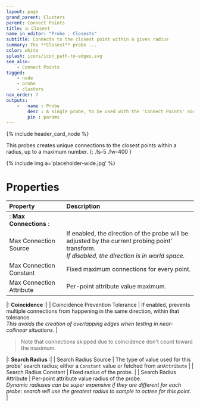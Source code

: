 ```yaml
---
layout: page
grand_parent: Clusters
parent: Connect Points
title: 🝆 Closest
name_in_editor: "Probe : Closests"
subtitle: Connects to the closest point within a given radius
summary: The **Closest** probe ...
color: white
splash: icons/icon_path-to-edges.svg
see_also:
    - Connect Points
tagged: 
    - node
    - probe
    - clusters
nav_order: 7
outputs:
    -   name : Probe
        desc : A single probe, to be used with the 'Connect Points' node
        pin : params
---
```


{% include header_card_node %}

This probes creates unique connections to the closest points within a radius, up to a maximum number.
{: .fs-5 .fw-400 } 

{% include img a='placeholder-wide.jpg' %}

# Properties

| Property       | Description          |
|:-------------|:------------------|
|: **Max Connections** :|
| Max Connection Source          | If enabled, the direction of the probe will be adjusted by the current probing point' transform.<br>*If disabled, the direction is in world space.* |
| Max Connection Constant           | Fixed maximum connections for every point. |
| Max Connection Attribute           | Per-point attribute value maximum. |

|: **Coincidence** :|
| Coincidence Prevention Tolerance          | If enabled, prevents multiple connections from happening in the same direction, within that tolerance.<br>*This avoids the creation of overlapping edges when testing in near-collinear situations.* |

> Note that connections skipped due to coincidence don't count toward the maximum.

|: **Search Radius** :|
| Search Radius Source           | The type of value used for this probe' search radius; either a `Constant` value or fetched from an`Attribute` |
| Search Radius Constant           | Fixed radius of the probe. |
| Search Radius Attribute           | Per-point attribute value radius of the probe.<br>*Dynamic radiuses can be super expensive if they are different for each probe: search will use the greatest radius to sample to octree for this point.* |